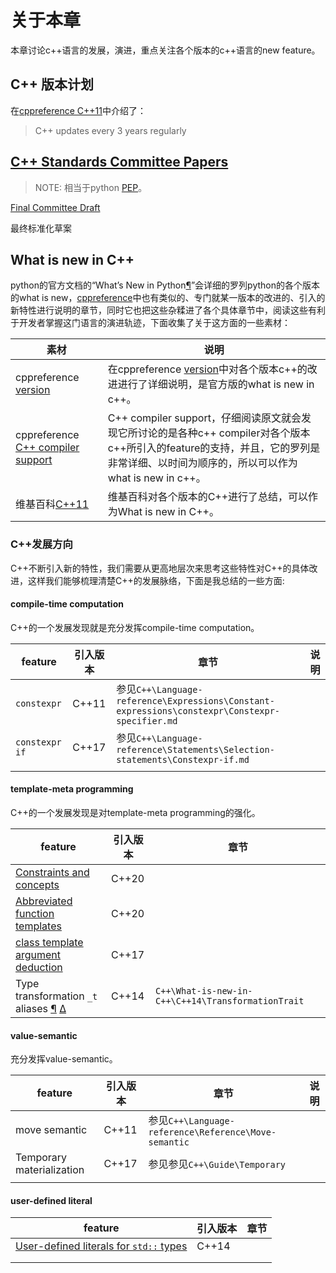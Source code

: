 # 关于本章

本章讨论c++语言的发展，演进，重点关注各个版本的c++语言的new feature。

## C++ 版本计划

在[cppreference C++11](https://en.cppreference.com/w/cpp/11)中介绍了：

> C++ updates every 3 years regularly



## [C++ Standards Committee Papers](http://www.open-std.org/jtc1/sc22/wg21/docs/papers/)

> NOTE: 相当于python [PEP](https://www.python.org/dev/peps/)。



[Final Committee Draft](http://www.open-std.org/JTC1/SC22/WG21/docs/papers/2011/n3249.html)

最终标准化草案



## What is new in C++

python的官方文档的“What’s New in Python[¶](https://docs.python.org/3/whatsnew/index.html#what-s-new-in-python)”会详细的罗列python的各个版本的what is new，[cppreference](https://en.cppreference.com/w/cpp)中也有类似的、专门就某一版本的改进的、引入的新特性进行说明的章节，同时它也把这些杂糅进了各个具体章节中，阅读这些有利于开发者掌握这门语言的演进轨迹，下面收集了关于这方面的一些素材：

| 素材                                                         | 说明                                                         |
| ------------------------------------------------------------ | ------------------------------------------------------------ |
| cppreference [version](https://en.cppreference.com/w/cpp/11) | 在cppreference [version](https://en.cppreference.com/w/cpp/11)中对各个版本c++的改进进行了详细说明，是官方版的what is new in c++。 |
| cppreference [C++ compiler support](https://en.cppreference.com/w/cpp/compiler_support) | C++ compiler support，仔细阅读原文就会发现它所讨论的是各种c++ compiler对各个版本c++所引入的feature的支持，并且，它的罗列是非常详细、以时间为顺序的，所以可以作为what is new in c++。 |
| 维基百科[C++11](https://en.wikipedia.org/wiki/C%2B%2B11)     | 维基百科对各个版本的C++进行了总结，可以作为What is new in C++。 |



### C++发展方向

C++不断引入新的特性，我们需要从更高地层次来思考这些特性对C++的具体改进，这样我们能够梳理清楚C++的发展脉络，下面是我总结的一些方面:

#### compile-time computation

C++的一个发展发现就是充分发挥compile-time computation。

| feature        | 引入版本 | 章节                                                         | 说明 |
| -------------- | -------- | ------------------------------------------------------------ | ---- |
| `constexpr`    | C++11    | 参见`C++\Language-reference\Expressions\Constant-expressions\constexpr\Constexpr-specifier.md` |      |
| `constexpr if` | C++17    | 参见`C++\Language-reference\Statements\Selection-statements\Constexpr-if.md` |      |
|                |          |                                                              |      |



#### template-meta programming

C++的一个发展发现是对template-meta programming的强化。

| feature                                                      | 引入版本 | 章节                                               |
| ------------------------------------------------------------ | -------- | -------------------------------------------------- |
| [Constraints and concepts](https://en.cppreference.com/w/cpp/language/constraints) | C++20    |                                                    |
| [Abbreviated function templates](https://en.cppreference.com/w/cpp/language/function_template#Abbreviated_function_template) | C++20    |                                                    |
| [class template argument deduction](https://en.cppreference.com/w/cpp/language/class_template_argument_deduction) | C++17    |                                                    |
| Type transformation `_t` aliases [¶](https://isocpp.org/wiki/faq/cpp14-library#type-transformation-aliases) [Δ](https://isocpp.org/wiki/faq/cpp14-library#) | C++14    | `C++\What-is-new-in-C++\C++14\TransformationTrait` |



#### value-semantic

充分发挥value-semantic。

| feature                   | 引入版本 | 章节                                                 | 说明 |
| ------------------------- | -------- | ---------------------------------------------------- | ---- |
| move semantic             | C++11    | 参见`C++\Language-reference\Reference\Move-semantic` |      |
| Temporary materialization | C++17    | 参见参见`C++\Guide\Temporary`                        |      |
|                           |          |                                                      |      |



#### user-defined literal

| feature                                                      | 引入版本 | 章节 |
| ------------------------------------------------------------ | -------- | ---- |
| [User-defined literals for `std::` types](https://isocpp.org/wiki/faq/cpp14-library#std-udls) | C++14    |      |
|                                                              |          |      |
|                                                              |          |      |

